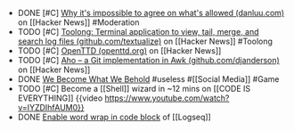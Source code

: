 - DONE [#C] [Why it's impossible to agree on what's allowed (danluu.com)](https://news.ycombinator.com/item?id=39313942) on [[Hacker News]] #Moderation
- TODO [#C] [Toolong: Terminal application to view, tail, merge, and search log files (github.com/textualize)](https://news.ycombinator.com/item?id=39317580) on [[Hacker News]] #Toolong
- TODO [#C] [OpenTTD (openttd.org)](https://news.ycombinator.com/item?id=39330797) on [[Hacker News]]
- TODO [#C] [Aho – a Git implementation in Awk (github.com/djanderson)](https://news.ycombinator.com/item?id=39327192) on [[Hacker News]]
- DONE [We Become What We Behold](https://poki.com/en/g/we-become-what-we-behold) #useless #[[Social Media]] #Game
- TODO [#C] Become a [[Shell]] wizard in ~12 mins on [[CODE IS EVERYTHING]]
  {{video https://www.youtube.com/watch?v=IYZDIhfAUM0}}
- DONE [Enable word wrap in code block](https://discuss.logseq.com/t/wrap-long-code-lines-in-logseq-inside-the-src-code-block/8149/4) of [[Logseq]]